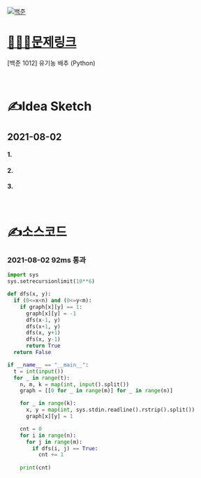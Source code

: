 [![백준](../백준표지.jpg)](https://www.acmicpc.net/problem/1012)
# [👩🏻‍💻문제링크](https://www.acmicpc.net/problem/1012)

[백준 1012] 유기농 배추 (Python)


<br>

# ✍️Idea Sketch

## **2021-08-02**

#### 1. 
#### 2. 
#### 3.

<br>

# ✍️소스코드

### **2021-08-02 92ms 통과**

```Python
import sys
sys.setrecursionlimit(10**6)

def dfs(x, y):
  if (0<=x<n) and (0<=y<m):
    if graph[x][y] == 1:
      graph[x][y] = -1
      dfs(x-1, y)
      dfs(x+1, y)
      dfs(x, y+1)
      dfs(x, y-1)
      return True
  return False

if __name__ == "__main__":
  t = int(input())
  for _ in range(t):
    n, m, k = map(int, input().split())
    graph = [[0 for _ in range(m)] for _ in range(n)]

    for _ in range(k):
      x, y = map(int, sys.stdin.readline().rstrip().split())
      graph[x][y] = 1

    cnt = 0
    for i in range(n):
      for j in range(m):
        if dfs(i, j) == True:
          cnt += 1
    
    print(cnt)

```
